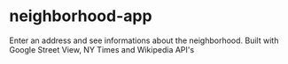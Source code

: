 # neighborhood-app
Enter an address and see informations about the neighborhood. Built with Google Street View, NY Times and Wikipedia API's

